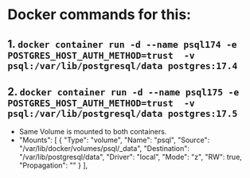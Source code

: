 # Docker commands for this:

## 1. `docker container run -d --name psql174 -e POSTGRES_HOST_AUTH_METHOD=trust  -v psql:/var/lib/postgresql/data postgres:17.4`

## 2. `docker container run -d --name psql175 -e POSTGRES_HOST_AUTH_METHOD=trust  -v psql:/var/lib/postgresql/data postgres:17.5`

- Same Volume is mounted to both containers.
- "Mounts": [
            {
                "Type": "volume",
                "Name": "psql",
                "Source": "/var/lib/docker/volumes/psql/_data",
                "Destination": "/var/lib/postgresql/data",
                "Driver": "local",
                "Mode": "z",
                "RW": true,
                "Propagation": ""
            }
        ],

